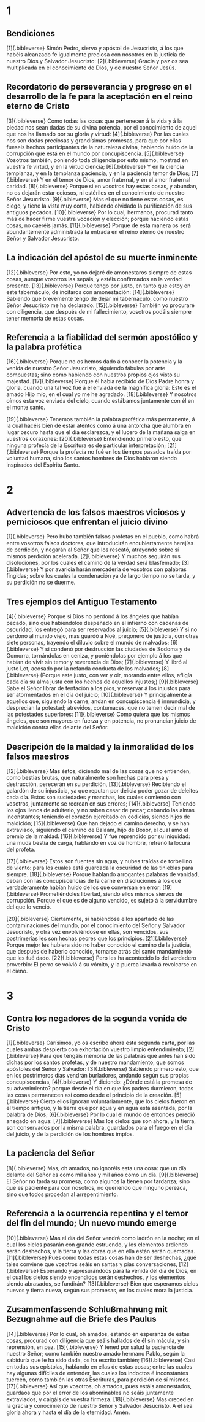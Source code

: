 # 1 
## Bendiciones
[1]{.bibleverse} Simón Pedro, siervo y apóstol de Jesucristo, á los que habéis alcanzado fe igualmente preciosa con nosotros en la justicia de nuestro Dios y Salvador Jesucristo: 
[2]{.bibleverse} Gracia y paz os sea multiplicada en el conocimiento de Dios, y de nuestro Señor Jesús.

## Recordatorio de perseverancia y progreso en el desarrollo de la fe para la aceptación en el reino eterno de Cristo
 
[3]{.bibleverse} Como todas las cosas que pertenecen á la vida y á la piedad nos sean dadas de su divina potencia, por el conocimiento de aquel que nos ha llamado por su gloria y virtud: 
[4]{.bibleverse} Por las cuales nos son dadas preciosas y grandísimas promesas, para que por ellas fueseis hechos participantes de la naturaleza divina, habiendo huído de la corrupción que está en el mundo por concupiscencia. 
[5]{.bibleverse} Vosotros también, poniendo toda diligencia por esto mismo, mostrad en vuestra fe virtud, y en la virtud ciencia; 
[6]{.bibleverse} Y en la ciencia templanza, y en la templanza paciencia, y en la paciencia temor de Dios; 
[7]{.bibleverse} Y en el temor de Dios, amor fraternal, y en el amor fraternal caridad. 
[8]{.bibleverse} Porque si en vosotros hay estas cosas, y abundan, no os dejarán estar ociosos, ni estériles en el conocimiento de nuestro Señor Jesucristo. 
[9]{.bibleverse} Mas el que no tiene estas cosas, es ciego, y tiene la vista muy corta, habiendo olvidado la purificación de sus antiguos pecados. 
[10]{.bibleverse} Por lo cual, hermanos, procurad tanto más de hacer firme vuestra vocación y elección; porque haciendo estas cosas, no caeréis jamás. 
[11]{.bibleverse} Porque de esta manera os será abundantemente administrada la entrada en el reino eterno de nuestro Señor y Salvador Jesucristo.

## La indicación del apóstol de su muerte inminente
 
[12]{.bibleverse} Por esto, yo no dejaré de amonestaros siempre de estas cosas, aunque vosotros las sepáis, y estéis confirmados en la verdad presente. 
[13]{.bibleverse} Porque tengo por justo, en tanto que estoy en este tabernáculo, de incitaros con amonestación: 
[14]{.bibleverse} Sabiendo que brevemente tengo de dejar mi tabernáculo, como nuestro Señor Jesucristo me ha declarado. 
[15]{.bibleverse} También yo procuraré con diligencia, que después de mi fallecimiento, vosotros podáis siempre tener memoria de estas cosas.

## Referencia a la fiabilidad del sermón apostólico y la palabra profética
 
[16]{.bibleverse} Porque no os hemos dado á conocer la potencia y la venida de nuestro Señor Jesucristo, siguiendo fábulas por arte compuestas; sino como habiendo con nuestros propios ojos visto su majestad. 
[17]{.bibleverse} Porque él había recibido de Dios Padre honra y gloria, cuando una tal voz fué á él enviada de la magnífica gloria: Este es el amado Hijo mío, en el cual yo me he agradado. 
[18]{.bibleverse} Y nosotros oímos esta voz enviada del cielo, cuando estábamos juntamente con él en el monte santo.

 
[19]{.bibleverse} Tenemos también la palabra profética más permanente, á la cual hacéis bien de estar atentos como á una antorcha que alumbra en lugar oscuro hasta que el día esclarezca, y el lucero de la mañana salga en vuestros corazones: 
[20]{.bibleverse} Entendiendo primero esto, que ninguna profecía de la Escritura es de particular interpretación; 
[21]{.bibleverse} Porque la profecía no fué en los tiempos pasados traída por voluntad humana, sino los santos hombres de Dios hablaron siendo inspirados del Espíritu Santo. 

# 2 
## Advertencia de los falsos maestros viciosos y perniciosos que enfrentan el juicio divino
[1]{.bibleverse} Pero hubo también falsos profetas en el pueblo, como habrá entre vosotros falsos doctores, que introducirán encubiertamente herejías de perdición, y negarán al Señor que los rescató, atrayendo sobre sí mismos perdición acelerada. 
[2]{.bibleverse} Y muchos seguirán sus disoluciones, por los cuales el camino de la verdad será blasfemado; 
[3]{.bibleverse} Y por avaricia harán mercadería de vosotros con palabras fingidas; sobre los cuales la condenación ya de largo tiempo no se tarda, y su perdición no se duerme.

## Tres ejemplos del Antiguo Testamento
 
[4]{.bibleverse} Porque si Dios no perdonó á los ángeles que habían pecado, sino que habiéndolos despeñado en el infierno con cadenas de oscuridad, los entregó para ser reservados al juicio; 
[5]{.bibleverse} Y si no perdonó al mundo viejo, mas guardó á Noé, pregonero de justicia, con otras siete personas, trayendo el diluvio sobre el mundo de malvados; 
[6]{.bibleverse} Y si condenó por destrucción las ciudades de Sodoma y de Gomorra, tornándolas en ceniza, y poniéndolas por ejemplo á los que habían de vivir sin temor y reverencia de Dios; 
[7]{.bibleverse} Y libró al justo Lot, acosado por la nefanda conducta de los malvados; 
[8]{.bibleverse} (Porque este justo, con ver y oir, morando entre ellos, afligía cada día su alma justa con los hechos de aquellos injustos;) 
[9]{.bibleverse} Sabe el Señor librar de tentación á los píos, y reservar á los injustos para ser atormentados en el día del juicio; 
[10]{.bibleverse} Y principalmente á aquellos que, siguiendo la carne, andan en concupiscencia é inmundicia, y desprecian la potestad; atrevidos, contumaces, que no temen decir mal de las potestades superiores: 
[11]{.bibleverse} Como quiera que los mismos ángeles, que son mayores en fuerza y en potencia, no pronuncian juicio de maldición contra ellas delante del Señor.

## Descripción de la maldad y la inmoralidad de los falsos maestros
 
[12]{.bibleverse} Mas éstos, diciendo mal de las cosas que no entienden, como bestias brutas, que naturalmente son hechas para presa y destrucción, perecerán en su perdición, 
[13]{.bibleverse} Recibiendo el galardón de su injusticia, ya que reputan por delicia poder gozar de deleites cada día. Estos son suciedades y manchas, los cuales comiendo con vosotros, juntamente se recrean en sus errores; 
[14]{.bibleverse} Teniendo los ojos llenos de adulterio, y no saben cesar de pecar; cebando las almas inconstantes; teniendo el corazón ejercitado en codicias, siendo hijos de maldición; 
[15]{.bibleverse} Que han dejado el camino derecho, y se han extraviado, siguiendo el camino de Balaam, hijo de Bosor, el cual amó el premio de la maldad. 
[16]{.bibleverse} Y fué reprendido por su iniquidad: una muda bestia de carga, hablando en voz de hombre, refrenó la locura del profeta.

 
[17]{.bibleverse} Estos son fuentes sin agua, y nubes traídas de torbellino de viento: para los cuales está guardada la oscuridad de las tinieblas para siempre. 
[18]{.bibleverse} Porque hablando arrogantes palabras de vanidad, ceban con las concupiscencias de la carne en disoluciones á los que verdaderamente habían huído de los que conversan en error; 
[19]{.bibleverse} Prometiéndoles libertad, siendo ellos mismos siervos de corrupción. Porque el que es de alguno vencido, es sujeto á la servidumbre del que lo venció.

 
[20]{.bibleverse} Ciertamente, si habiéndose ellos apartado de las contaminaciones del mundo, por el conocimiento del Señor y Salvador Jesucristo, y otra vez envolviéndose en ellas, son vencidos, sus postrimerías les son hechas peores que los principios. 
[21]{.bibleverse} Porque mejor les hubiera sido no haber conocido el camino de la justicia, que después de haberlo conocido, tornarse atrás del santo mandamiento que les fué dado. 
[22]{.bibleverse} Pero les ha acontecido lo del verdadero proverbio: El perro se volvió á su vómito, y la puerca lavada á revolcarse en el cieno. 

# 3 
## Contra los negadores de la segunda venida de Cristo
[1]{.bibleverse} Carísimos, yo os escribo ahora esta segunda carta, por las cuales ambas despierto con exhortación vuestro limpio entendimiento; 
[2]{.bibleverse} Para que tengáis memoria de las palabras que antes han sido dichas por los santos profetas, y de nuestro mandamiento, que somos apóstoles del Señor y Salvador: 
[3]{.bibleverse} Sabiendo primero esto, que en los postrimeros días vendrán burladores, andando según sus propias concupiscencias, 
[4]{.bibleverse} Y diciendo: ¿Dónde está la promesa de su advenimiento? porque desde el día en que los padres durmieron, todas las cosas permanecen así como desde el principio de la creación. 
[5]{.bibleverse} Cierto ellos ignoran voluntariamente, que los cielos fueron en el tiempo antiguo, y la tierra que por agua y en agua está asentada, por la palabra de Dios; 
[6]{.bibleverse} Por lo cual el mundo de entonces pereció anegado en agua: 
[7]{.bibleverse} Mas los cielos que son ahora, y la tierra, son conservados por la misma palabra, guardados para el fuego en el día del juicio, y de la perdición de los hombres impíos.

## La paciencia del Señor
 
[8]{.bibleverse} Mas, oh amados, no ignoréis esta una cosa: que un día delante del Señor es como mil años y mil años como un día. 
[9]{.bibleverse} El Señor no tarda su promesa, como algunos la tienen por tardanza; sino que es paciente para con nosotros, no queriendo que ninguno perezca, sino que todos procedan al arrepentimiento.

## Referencia a la ocurrencia repentina y el temor del fin del mundo; Un nuevo mundo emerge
 
[10]{.bibleverse} Mas el día del Señor vendrá como ladrón en la noche; en el cual los cielos pasarán con grande estruendo, y los elementos ardiendo serán deshechos, y la tierra y las obras que en ella están serán quemadas. 
[11]{.bibleverse} Pues como todas estas cosas han de ser deshechas, ¿qué tales conviene que vosotros seáis en santas y pías conversaciones, 
[12]{.bibleverse} Esperando y apresurándoos para la venida del día de Dios, en el cual los cielos siendo encendidos serán deshechos, y los elementos siendo abrasados, se fundirán? 
[13]{.bibleverse} Bien que esperamos cielos nuevos y tierra nueva, según sus promesas, en los cuales mora la justicia.

## Zusammenfassende Schlußmahnung mit Bezugnahme auf die Briefe des Paulus
 
[14]{.bibleverse} Por lo cual, oh amados, estando en esperanza de estas cosas, procurad con diligencia que seáis hallados de él sin mácula, y sin reprensión, en paz. 
[15]{.bibleverse} Y tened por salud la paciencia de nuestro Señor; como también nuestro amado hermano Pablo, según la sabiduría que le ha sido dada, os ha escrito también; 
[16]{.bibleverse} Casi en todas sus epístolas, hablando en ellas de estas cosas; entre las cuales hay algunas difíciles de entender, las cuales los indoctos é inconstantes tuercen, como también las otras Escrituras, para perdición de sí mismos. 
[17]{.bibleverse} Así que vosotros, oh amados, pues estáis amonestados, guardaos que por el error de los abominables no seáis juntamente extraviados, y caigáis de vuestra firmeza. 
[18]{.bibleverse} Mas creced en la gracia y conocimiento de nuestro Señor y Salvador Jesucristo. A él sea gloria ahora y hasta el día de la eternidad. Amén. 